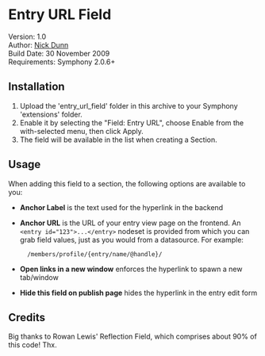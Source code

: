 # Entry URL Field
 
Version: 1.0  
Author: [Nick Dunn](http://nick-dunn.co.uk)  
Build Date: 30 November 2009  
Requirements: Symphony 2.0.6+

## Installation
 
1. Upload the 'entry_url_field' folder in this archive to your Symphony 'extensions' folder.
2. Enable it by selecting the "Field: Entry URL", choose Enable from the with-selected menu, then click Apply.
3. The field will be available in the list when creating a Section.


## Usage

When adding this field to a section, the following options are available to you:

* **Anchor Label** is the text used for the hyperlink in the backend
* **Anchor URL** is the URL of your entry view page on the frontend. An `<entry id="123">...</entry>` nodeset is provided from which you can grab field values, just as you would from a datasource. For example:

		/members/profile/{entry/name/@handle}/

* **Open links in a new window** enforces the hyperlink to spawn a new tab/window
* **Hide this field on publish page** hides the hyperlink in the entry edit form

## Credits

Big thanks to Rowan Lewis' Reflection Field, which comprises about 90% of this code! Thx.
